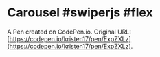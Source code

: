 # Carousel #swiperjs #flex

A Pen created on CodePen.io. Original URL: [https://codepen.io/kristen17/pen/ExpZXLz](https://codepen.io/kristen17/pen/ExpZXLz).

